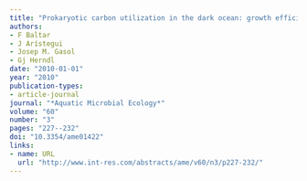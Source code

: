 ```yaml
---
title: "Prokaryotic carbon utilization in the dark ocean: growth efficiency, leucine-to-carbon conversion factors, and their relation"
authors:
- F Baltar
- J Arístegui
- Josep M. Gasol
- Gj Herndl
date: "2010-01-01"
year: "2010"
publication-types:
- article-journal
journal: "*Aquatic Microbial Ecology*"
volume: "60"
number: "3"
pages: "227--232"
doi: "10.3354/ame01422"
links:
- name: URL
  url: "http://www.int-res.com/abstracts/ame/v60/n3/p227-232/"
---
```

